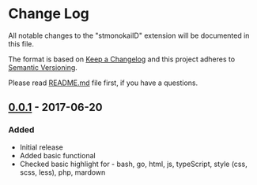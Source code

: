# Change Log
All notable changes to the "stmonokaiID" extension will be documented in this file.

The format is based on [Keep a Changelog](http://keepachangelog.com/en/1.0.0/)
and this project adheres to [Semantic Versioning](http://semver.org/spec/v2.0.0.html).

Please read [README.md](https://TODO "Need to read") file first, if you have a questions.

## [0.0.1](http://TODO) - 2017-06-20
### Added
- Initial release
- Added basic functional
- Checked basic highlight for - bash, go, html, js, typeScript, style (css, scss, less), php, mardown
